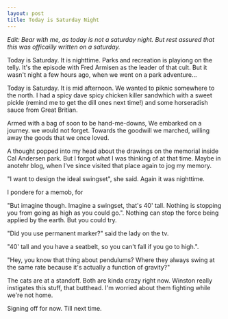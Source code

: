 ```yaml
---
layout: post
title: Today is Saturday Night
---
```


*Edit: Bear with me, as today is not a saturday night. But rest assured
that this was officailly written on a saturday.*

Today is Saturday. It is nighttime. Parks and recreation is playiong on the
telly. It's the episode with Fred Armisen as the leader of that cult. But it
wasn't night a few hours ago, when we went on a park adventure...

Today is Saturday. It is mid afternoon. We wanted to piknic somewhere to the
north. I had a spicy dave spicy chicken killer sandwhich with a sweet pickle
(remind me to get the dill ones next time!) and some horseradish sauce from
Great Britian.

Armed with a bag of soon to be hand-me-downs, We embarked on a journey.
we would not forget. Towards the goodwill we marched, willing away the goods
that we once loved.

A thought popped into my head about the drawings on the memorial inside Cal
Andersen park. But I forgot what I was thinking of at that time. Maybe in
anotehr blog, when I've since visited that place again to jog my memory.

"I want to design the ideal swingset", she said. Again it was nighttime.

I pondere for a memob, for

"But imagine though. Imagine a swingset, that's 40' tall. Nothing is stopping
you from going as high as you could go.". Nothing can stop the force being
applied by the earth. But you could try.

"Did you use permanent marker?" said the lady on the tv.

"40' tall and you have a seatbelt, so you can't fall if you go to high.".

"Hey, you know that thing about pendulums? Where they always swing at the same
rate because it's actually a function of gravity?"

The cats are at a standoff. Both are kinda crazy right now. Winston
really instigates this stuff, that butthead. I'm worried about them fighting
while we're not home.

Signing off for now. Till next time.
